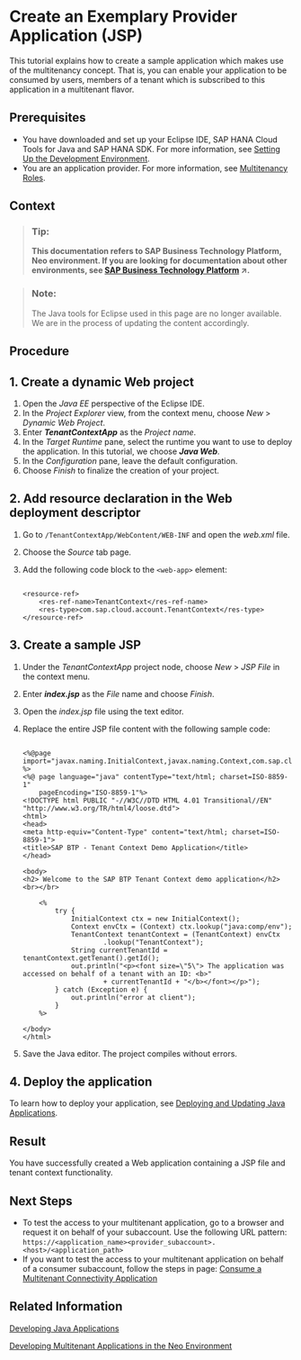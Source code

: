 <!-- loio255422aab2c4459e837d8c22d11b4a54 -->

# Create an Exemplary Provider Application \(JSP\)

This tutorial explains how to create a sample application which makes use of the multitenancy concept. That is, you can enable your application to be consumed by users, members of a tenant which is subscribed to this application in a multitenant flavor.



## Prerequisites

-   You have downloaded and set up your Eclipse IDE, SAP HANA Cloud Tools for Java and SAP HANA SDK. For more information, see [Setting Up the Development Environment](setting-up-the-development-environment-e815ca4.md).
-   You are an application provider. For more information, see [Multitenancy Roles](multitenancy-roles-48b552f.md).



## Context

> ### Tip:  
> **This documentation refers to SAP Business Technology Platform, Neo environment. If you are looking for documentation about other environments, see [SAP Business Technology Platform](https://help.sap.com/viewer/65de2977205c403bbc107264b8eccf4b/Cloud/en-US/6a2c1ab5a31b4ed9a2ce17a5329e1dd8.html "SAP Business Technology Platform (SAP BTP) is an integrated offering comprised of four technology portfolios: database and data management, application development and integration, analytics, and intelligent technologies. The platform offers users the ability to turn data into business value, compose end-to-end business processes, and build and extend SAP applications quickly.") :arrow_upper_right:.**

> ### Note:  
> The Java tools for Eclipse used in this page are no longer available. We are in the process of updating the content accordingly.

 <a name="concept_fg2_nmy_xl"/>

<!-- concept\_fg2\_nmy\_xl -->

## Procedure



<a name="concept_fg2_nmy_xl__section_02D65FD5DB1740B28F2E46E4CCEA71C7"/>

## 1. Create a dynamic Web project

1.  Open the *Java EE* perspective of the Eclipse IDE.
2.  In the *Project Explorer* view, from the context menu, choose *New* \> *Dynamic Web Project*.
3.  Enter ***TenantContextApp*** as the *Project name*.
4.  In the *Target Runtime* pane, select the runtime you want to use to deploy the application. In this tutorial, we choose ***Java Web***.
5.  In the *Configuration* pane, leave the default configuration.
6.  Choose *Finish* to finalize the creation of your project.

 



## 2. Add resource declaration in the Web deployment descriptor

1.  Go to `/TenantContextApp/WebContent/WEB-INF` and open the *web.xml* file.
2.  Choose the *Source* tab page.
3.  Add the following code block to the `<web-app>` element:

    ```
    
    <resource-ref>
    	<res-ref-name>TenantContext</res-ref-name>
    	<res-type>com.sap.cloud.account.TenantContext</res-type>
    </resource-ref>
    
    ```




## 3. Create a sample JSP

1.  Under the *TenantContextApp* project node, choose *New* \> *JSP File* in the context menu.
2.  Enter ***index.jsp*** as the *File* name and choose *Finish*.
3.  Open the *index.jsp* file using the text editor.
4.  Replace the entire JSP file content with the following sample code:

    ```
    
    <%@page import="javax.naming.InitialContext,javax.naming.Context,com.sap.cloud.account.TenantContext" %>
    <%@ page language="java" contentType="text/html; charset=ISO-8859-1"
        pageEncoding="ISO-8859-1"%>
    <!DOCTYPE html PUBLIC "-//W3C//DTD HTML 4.01 Transitional//EN" "http://www.w3.org/TR/html4/loose.dtd">
    <html>
    <head>
    <meta http-equiv="Content-Type" content="text/html; charset=ISO-8859-1">
    <title>SAP BTP - Tenant Context Demo Application</title>
    </head>
    
    <body>
    <h2> Welcome to the SAP BTP Tenant Context demo application</h2>
    <br></br>
    
    	<%
    		try {
    			InitialContext ctx = new InitialContext();
    			Context envCtx = (Context) ctx.lookup("java:comp/env");
    			TenantContext tenantContext = (TenantContext) envCtx
    					.lookup("TenantContext");
    			String currentTenantId = tenantContext.getTenant().getId();
    			out.println("<p><font size=\"5\"> The application was accessed on behalf of a tenant with an ID: <b>"
    					+ currentTenantId + "</b></font></p>");
    		} catch (Exception e) {
    			out.println("error at client");
    		}
    	%>
    
    </body>
    </html>
    
    ```

5.  Save the Java editor. The project compiles without errors.



## 4. Deploy the application

To learn how to deploy your application, see [Deploying and Updating Java Applications](deploying-and-updating-java-applications-e5dfbc6.md).



## Result

You have successfully created a Web application containing a JSP file and tenant context functionality.



## Next Steps

-   To test the access to your multitenant application, go to a browser and request it on behalf of your subaccount. Use the following URL pattern: `https://<application_name><provider_subaccount>.<host>/<application_path>`
-   If you want to test the access to your multitenant application on behalf of a consumer subaccount, follow the steps in page: [Consume a Multitenant Connectivity Application](consume-a-multitenant-connectivity-application-d2886a5.md)



## Related Information

[Developing Java Applications](developing-java-applications-ac36e1f.md)

[Developing Multitenant Applications in the Neo Environment](developing-multitenant-applications-in-the-neo-environment-54a7615.md)

